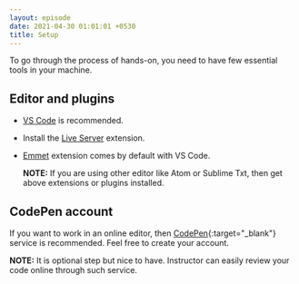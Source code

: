 ```yaml
---
layout: episode
date: 2021-04-30 01:01:01 +0530
title: Setup
---
```


To go through the process of hands-on, you need to have few essential tools in your machine.

## Editor and plugins

- [VS Code](https://code.visualstudio.com/download) is recommended.
- Install the [Live Server](https://marketplace.visualstudio.com/items?itemName=ritwickdey.LiveServer) extension.
- [Emmet](https://code.visualstudio.com/docs/editor/emmet) extension comes by default with VS Code.

  __NOTE:__ If you are using other editor like Atom or Sublime Txt, then get above extensions or plugins installed.

## CodePen account

If you want to work in an online editor, then [CodePen](https://codepen.io){:target="_blank"} service is recommended.
Feel free to create your account.

__NOTE:__ It is optional step but nice to have. Instructor can easily review your code online through such service.
